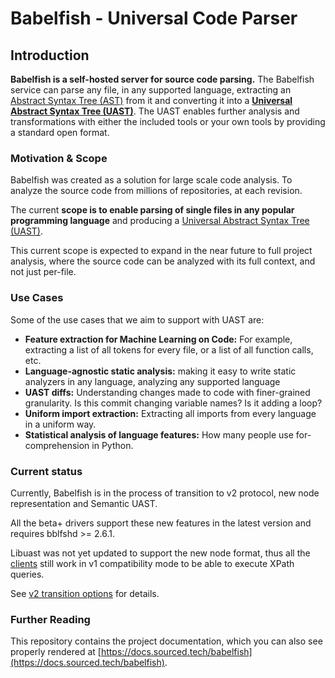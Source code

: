 # Babelfish - Universal Code Parser

## Introduction

**Babelfish is a self-hosted server for source code parsing.** The Babelfish service can parse any file, in any supported language, extracting an [Abstract Syntax Tree \(AST\)](https://en.wikipedia.org/wiki/Abstract_syntax_tree) from it and converting it into a [**Universal Abstract Syntax Tree \(UAST\)**](uast/uast-specification.md). The UAST enables further analysis and transformations with either the included tools or your own tools by providing a standard open format.

### Motivation & Scope

Babelfish was created as a solution for large scale code analysis. To analyze the source code from millions of repositories, at each revision.

The current **scope is to enable parsing of single files in any popular programming language** and producing a [Universal Abstract Syntax Tree \(UAST\)](uast/uast-specification.md). 

This current scope is expected to expand in the near future to full project analysis, where the source code can be analyzed with its full context, and not just per-file. 

### Use Cases

Some of the use cases that we aim to support with UAST are:

* **Feature extraction for Machine Learning on Code:** For example, extracting a list of all tokens for every file, or a list of all function calls, etc.
* **Language-agnostic static analysis:** making it easy to write static analyzers in any language, analyzing any supported language
* **UAST diffs:** Understanding changes made to code with finer-grained granularity. Is this commit changing variable names? Is it adding a loop?
* **Uniform import extraction:** Extracting all imports from every language in a uniform way.
* **Statistical analysis of language features:** How many people use for-comprehension in Python.

### Current status

Currently, Babelfish is in the process of transition to v2 protocol, new
node representation and Semantic UAST.

All the beta+ drivers support these new features in the latest version
and requires bblfshd >= 2.6.1.

Libuast was not yet updated to support the new node format, thus all
the [clients](./using-babelfish/clients.md) still work in v1 compatibility mode
to be able to execute XPath queries.

See [v2 transition options](./using-babelfish/advanced-usage.md) for details.

### Further Reading

This repository contains the project documentation, which you can also see properly rendered at [https://docs.sourced.tech/babelfish](https://docs.sourced.tech/babelfish).

